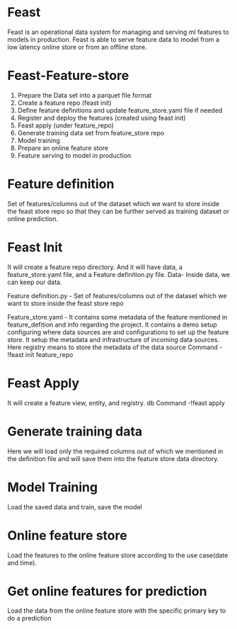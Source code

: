 # Feast
Feast is an operational data system for managing and serving ml features to models in production.
Feast is able to serve feature data to model from a low latency online store or from an offline store.

# Feast-Feature-store
1. Prepare the Data set into a parquet file format
2. Create a feature repo (feast init)
3. Define feature definitions and update feature_store.yaml file if needed
4. Register and deploy the features (created using feast init)
5. Feast apply (under feature_repo)
6. Generate training data set from feature_store repo
7. Model training
8. Prepare an online feature store
9. Feature serving to model in production

# Feature definition
Set of features/columns out of the dataset which we want to store inside the feast store repo so that they can be further served as
training dataset or online prediction.

# Feast Init
It will create a feature repo directory.  And it will have data, a feature_store.yaml file, and a Feature definition.py file.
Data- Inside data, we can keep our data. 

Feature definition.py - Set of features/columns out of the dataset which we want to store inside the feast store repo

Feature_store.yaml - It contains some metadata of the feature mentioned in feature_defition and info regarding the project.
It contains a demo setup configuring where data sources are and configurations to set up the feature store. It setup the metadata and infrastructure of incoming data sources.
Here registry means to store the metadata of the data source
Command - !feast init feature_repo

# Feast Apply
It will create a feature view, entity, and registry. db 
Command -!feast apply

# Generate training data
Here we will load only the required columns out of which we mentioned in the definition file and will save them into the feature store data directory.

# Model Training
Load the saved data and train, save the model 

# Online feature store
Load the features to the online feature store according to the use case(date and time).

# Get online features for prediction
Load the data from the online feature store with the specific primary key to do a prediction

